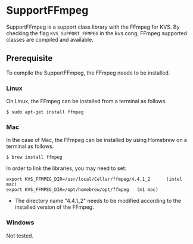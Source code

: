 # SupportFFmpeg
SupportFFmpeg is a support class library with the FFmpeg for KVS. By checking the flag `KVS_SUPPORT_FFMPEG` in the kvs.cong, FFmpeg supported classes are compiled and available.

## Prerequisite
To compile the SupportFFmpeg, the FFmpeg needs to be installed.


### Linux
On Linux, the FFmpeg can be installed from a terminal as follows.
```
$ sudo apt-get install ffmpeg
```

### Mac
In the case of Mac, the FFmpeg can be installed by using Homebrew on a terminal as follows.
```
$ brew install ffmpeg
```

In order to link the libraries, you may need to set:
```
export KVS_FFMPEG_DIR=/usr/local/Cellar/ffmpeg/4.4.1_2      (intel mac)
export KVS_FFMPEG_DIR=/opt/homebrew/opt/ffmpeg   (m1 mac)
```

* The directory name "4.4.1_2" needs to be modified according to the installed version of the FFmpeg.

### Windows
Not tested.
